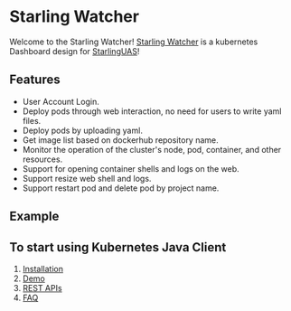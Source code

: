 # Starling Watcher
Welcome to the Starling Watcher!
[Starling Watcher](https://github.com/ROWAN-W/SummerProject) is a kubernetes Dashboard design for [StarlingUAS](https://docs.starlinguas.dev/)!

## Features
- User Account Login.
- Deploy pods through web interaction, no need for users to write yaml files.
- Deploy pods by uploading yaml.
- Get image list based on dockerhub repository name.
- Monitor the operation of the cluster's node, pod, container, and other resources.
- Support for opening container shells and logs on the web.
- Support resize web shell and logs.
- Support restart pod and delete pod by project name.

## Example


## To start using Kubernetes Java Client
1. [Installation](wiki/Installation)
2. [Demo](wiki/Demo)
3. [REST APIs](wiki/APIs)
4. [FAQ](wiki/FAQ)


